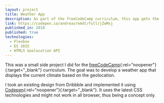 ```yaml
---
layout: project
title: Weather App
description: As part of the freeCodeCamp curriculum, this app gets the users location and displays current weather information.
link: https://codepen.io/andreasremdt/full/jZwMxj
published_in: 2018
published: true
technologies:
  - Flexbox
  - ES 2015
  - HTML5 Geolocation API
---
```


This was a small side project I did for the [freeCodeCamp](https://freecodecamp.org){:rel="noopener"}{:target="_blank"} curriculum. The goal was to develop a weather app that displays the current climate based on the geolocation.

I took an existing design from Dribbble and implemented it using [Codepen](https://codepen.io/){:rel="noopener"}{:target="_blank"}. It uses the latest CSS technologies and might not work in all browser, thus being a concept only.